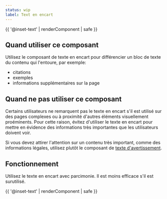```yaml
---
status: wip
label: Text en encart
---
```


{{ '@inset-text' | renderComponent | safe }}

## Quand utiliser ce composant

Utilisez le composant de texte en encart pour différencier un bloc de texte du contenu qui l'entoure, par exemple:
- citations
- exemples
- informations supplémentaires sur la page

## Quand ne pas utiliser ce composant

Certains utilisateurs ne remarquent pas le texte en encart s'il est utilisé sur des pages complexes ou à proximité d'autres éléments visuellement proéminents. Pour cette raison, évitez d'utiliser le texte en encart pour mettre en évidence des informations très importantes que les utilisateurs doivent voir.

Si vous devez attirer l'attention sur un contenu très important, comme des informations légales, utilisez plutôt le composant de [texte d'avertissement](./warning-text). 

## Fonctionnement

Utilisez le texte en encart avec parcimonie. Il est moins efficace s'il est surutilisé.

{{ '@inset-text' | renderComponent | safe }}